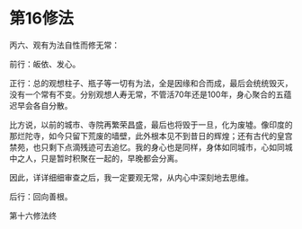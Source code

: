 # 第16修法

丙六、观有为法自性而修无常：

前行：皈依、发心。

正行：总的观想柱子、瓶子等一切有为法，全是因缘和合而成，最后会统统毁灭，没有一个常有不变。分别观想人寿无常，不管活70年还是100年，身心聚合的五蕴迟早会各自分散。

比方说，以前的城市、寺院再繁荣昌盛，最后也将毁于一旦，化为废墟。像印度的那烂陀寺，如今只留下荒废的墙壁，此外根本见不到昔日的辉煌；还有古代的皇宫禁苑，也只剩下点滴残迹可去追忆。我的身心也是同样，身体如同城市，心如同城中之人，只是暂时积聚在一起的，早晚都会分离。

因此，详详细细审查之后，我一定要观无常，从内心中深刻地去思维。

后行：回向善根。

第十六修法终

